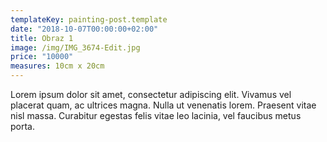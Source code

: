 ```yaml
---
templateKey: painting-post.template
date: "2018-10-07T00:00:00+02:00"
title: Obraz 1
image: /img/IMG_3674-Edit.jpg
price: "10000"
measures: 10cm x 20cm
---
```


Lorem ipsum dolor sit amet, consectetur adipiscing elit. Vivamus vel placerat quam, ac ultrices magna. Nulla ut venenatis lorem. Praesent vitae nisl massa. Curabitur egestas felis vitae leo lacinia, vel faucibus metus porta.
